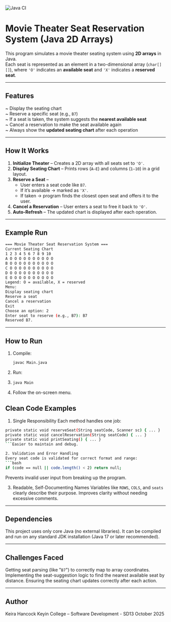 ![Java CI](https://github.com/KeiraHancock/MTSRS/actions/workflows/java-ci.yml/badge.svg)


# Movie Theater Seat Reservation System (Java 2D Arrays)

This program simulates a movie theater seating system using **2D arrays** in Java.  
Each seat is represented as an element in a two-dimensional array (`char[][]`), where `'O'` indicates an **available seat** and `'X'` indicates a **reserved seat**.

---

## Features

~ Display the seating chart  
~ Reserve a specific seat (e.g., `B7`)  
~ If a seat is taken, the system suggests the **nearest available seat**  
~ Cancel a reservation to make the seat available again  
~ Always show the **updated seating chart** after each operation  

---

## How It Works

1. **Initialize Theater** – Creates a 2D array with all seats set to `'O'`.  
2. **Display Seating Chart** – Prints rows (`A–E`) and columns (`1–10`) in a grid layout.  
3. **Reserve a Seat** –  
   - User enters a seat code like `B7`.  
   - If it’s available → marked as `'X'`.  
   - If taken → program finds the closest open seat and offers it to the user.  
4. **Cancel a Reservation** – User enters a seat to free it back to `'O'`.  
5. **Auto-Refresh** – The updated chart is displayed after each operation.  

---

## Example Run
```bash
=== Movie Theater Seat Reservation System ===
Current Seating Chart
1 2 3 4 5 6 7 8 9 10
A O O O O O O O O O O
B O O O O O O O O O O
C O O O O O O O O O O
D O O O O O O O O O O
E O O O O O O O O O O
Legend: O = available, X = reserved
Menu:
Display seating chart
Reserve a seat
Cancel a reservation
Exit
Choose an option: 2
Enter seat to reserve (e.g., B7): B7
Reserved B7.
```

---

## How to Run

1. Compile:
   ```bash
   javac Main.java
   ```
2. Run:
3. ```bash
   java Main
   ```
4. Follow the on-screen menu.

## Clean Code Examples
1. Single Responsibility
Each method handles one job:
```bash
private static void reserveSeat(String seatCode, Scanner sc) { ... }
private static void cancelReservation(String seatCode) { ... }
private static void printSeating() { ... }
```Easier to maintain and debug.

2. Validation and Error Handling
Every seat code is validated for correct format and range:
```bash
if (code == null || code.length() < 2) return null;
```
Prevents invalid user input from breaking up the program.

3. Readable, Self-Documenting Names
Variables like ```ROWS```, ```COLS```, and ```seats``` clearly describe their purpose.
Improves clarity without needing excessive comments.

---

## Dependencies
This project uses only core Java (no external libraries).
It can be compiled and run on any standard JDK installation (Java 17 or later recommended).

---

## Challenges Faced
Getting seat parsing (like "```B7```") to correctly map to array coordinates.
Implementing the seat-suggestion logic to find the nearest available seat by distance.
Ensuring the seating chart updates correctly after each action.

---

## Author
Keira Hancock
Keyin College – Software Development - SD13
October 2025

